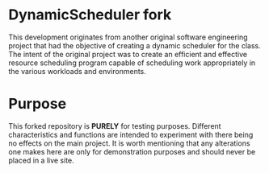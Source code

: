 # DynamicScheduler fork
This development originates from another original software engineering project that had the objective of creating a dynamic scheduler for the class. The intent of the original project was to create an efficient and effective resource scheduling program capable of scheduling work appropriately in the various workloads and environments. 

# Purpose
This forked repository is **PURELY** for testing purposes. Different characteristics and functions are intended to experiment with there being no effects on the main project. It is worth mentioning that any alterations one makes here are only for demonstration purposes and should never be placed in a live site. 
